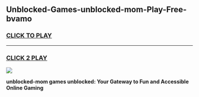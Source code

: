 
## Unblocked-Games-unblocked-mom-Play-Free-bvamo
<h3>
<a href="https://premium76.site?title=unblocked-mom&ref=10A">CLICK TO PLAY</a></h3>
<hr>

<h3>
<a href="https://premium76.site?title=unblocked-mom&ref=10A">CLICK 2 PLAY</a>
  
</h3>

<a href="https://premium76.site?title=unblocked-mom&ref=10A"><img src="https://clearcache.store/games.png"></a>


**unblocked-mom games unblocked: Your Gateway to Fun and Accessible Online Gaming**
